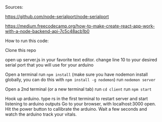 Sources:

https://github.com/node-serialport/node-serialport

https://medium.freecodecamp.org/how-to-make-create-react-app-work-with-a-node-backend-api-7c5c48acb1b0


How to run this code:

Clone this repo

open up server.js in your favorite text editor.
change line 10 to your desired serial port that you will use for your arduino

Open a terminal
run `npm install`
(make sure you have nodemon install globally, you can do this with `npm install -g nodemon`)
run `nodemon server`

Open a 2nd terminal (or a new terminal tab)
run `cd client`
run `npm start`

Hook up arduino.
type rs in the first terminal to restart server and start listening to arduino outputs
Go to your browser, with localhost:3000 open. Hit the power button to callibrate the arduino.
Wait a few seconds and watch the arduino track your vitals.
